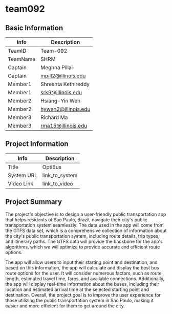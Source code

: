 # team092

## Basic Information

|   Info      |        Description     |
| ----------- | ---------------------- |
| TeamID      |        Team-092        |
| TeamName    |          SHRM          |
| Captain     |      Meghna Pillai     |
| Captain     |   mpill2@illinois.edu  |
| Member1     |   Shreshta Kethireddy  |
| Member1     |    srk9@illinois.edu   |
| Member2     |      Hsiang-Yin Wen    |
| Member2     |   hywen2@illinois.edu  |
| Member3     |        Richard Ma      |
| Member3     |   rma15@illinois.edu   |

## Project Information

|   Info      |        Description     |
| ----------- | ---------------------- |
|  Title      |         OptiBus        |
| System URL  |      link_to_system    |
| Video Link  |      link_to_video     |

## Project Summary

The project's objective is to design a user-friendly public transportation app that helps residents of Sao Paulo, Brazil, navigate their city's public transportation system seamlessly. The data used in the app will come from the GTFS data set, which is a comprehensive collection of information about the city's public transportation system, including route details, trip types, and itinerary paths. The GTFS data will provide the backbone for the app's algorithms, which we will optimize to provide accurate and efficient route options.

The app will allow users to input their starting point and destination, and based on this information, the app will calculate and display the best bus route options for the user. It will consider numerous factors, such as route length, estimated travel time, fares, and available connections. Additionally, the app will display real-time information about the buses, including their location and estimated arrival time at the selected starting point and destination. Overall, the project goal is to improve the user experience for those utilizing the public transportation system in Sao Paulo, making it easier and more efficient for them to get around the city.
